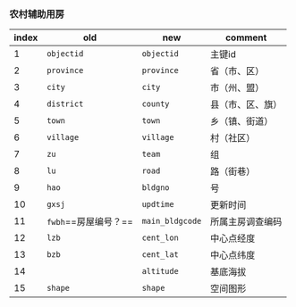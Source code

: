 ### 农村辅助用房

| index | old                  | new             | comment          |
| ----- | -------------------- | --------------- | ---------------- |
| 1     | `objectid`           | `objectid`      | 主键id           |
| 2     | `province`           | `province`      | 省（市、区）     |
| 3     | `city`               | `city`          | 市（州、盟）     |
| 4     | `district`           | `county`        | 县（市、区、旗） |
| 5     | `town`               | `town`          | 乡（镇、街道）   |
| 6     | `village`            | `village`       | 村（社区）       |
| 7     | `zu`                 | `team`          | 组               |
| 8     | `lu`                 | `road`          | 路（街巷）       |
| 9     | `hao`                | `bldgno`        | 号               |
| 10    | `gxsj`               | `updtime`       | 更新时间         |
| 11    | `fwbh`==房屋编号？== | `main_bldgcode` | 所属主房调查编码 |
| 12    | `lzb`                | `cent_lon`      | 中心点经度       |
| 13    | `bzb`                | `cent_lat`      | 中心点纬度       |
| 14    |                      | `altitude`      | 基底海拔         |
| 15    | `shape`              | `shape`         | 空间图形         |

